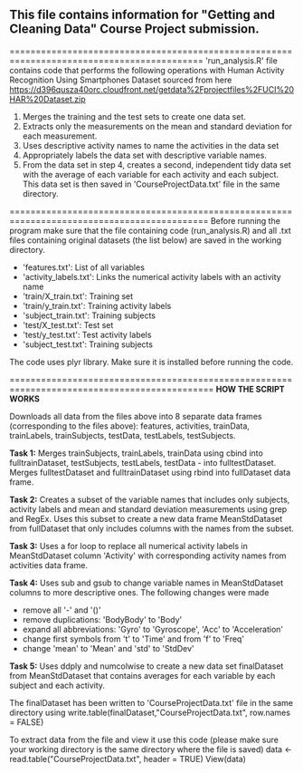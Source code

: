 ## This file contains information for "Getting and Cleaning Data" Course Project submission.

===========================================================================================
'run_analysis.R' file contains code that performs the following operations with 
Human Activity Recognition Using Smartphones Dataset sourced from here
https://d396qusza40orc.cloudfront.net/getdata%2Fprojectfiles%2FUCI%20HAR%20Dataset.zip 

1. Merges the training and the test sets to create one data set.
2. Extracts only the measurements on the mean and standard deviation for each measurement. 
3. Uses descriptive activity names to name the activities in the data set
4. Appropriately labels the data set with descriptive variable names. 
5. From the data set in step 4, creates a second, independent tidy data set with the average 
of each variable for each activity and each subject. This data set is then saved in 
'CourseProjectData.txt' file in the same directory.

============================================================================================
Before running the program make sure that the file containing code (run_analysis.R) 
and all .txt files containing original datasets (the list below) are saved in the working directory. 
* 'features.txt': List of all variables
* 'activity_labels.txt': Links the numerical activity labels with an activity name
* 'train/X_train.txt': Training set
* 'train/y_train.txt': Training activity labels
* 'subject_train.txt': Training subjects
* 'test/X_test.txt': Test set
* 'test/y_test.txt': Test activity labels
* 'subject_test.txt': Training subjects

The code uses plyr library. Make sure it is installed before running the code.

=============================================================================================
**HOW THE SCRIPT WORKS**

Downloads all data from the files above into 8 separate data frames 
(corresponding to the files above): features, activities, trainData, trainLabels, trainSubjects,
testData, testLabels, testSubjects.  

**Task 1:**
Merges trainSubjects, trainLabels, trainData using cbind into fulltrainDataset, 
testSubjects, testLabels, testData - into fulltestDataset.
Merges fulltestDataset and fulltrainDataset using rbind into fullDataset data frame.

**Task 2:**
Creates a subset of the variable names that includes only subjects, activity labels and mean and standard
deviation measurements using grep and RegEx. Uses this subset to create a new data frame MeanStdDataset
from fullDataset that only includes columns with the names from the subset.

**Task 3:**
Uses a for loop to replace all numerical activity labels in MeanStdDataset column 'Activity' with corresponding 
activity names from activities data frame.

**Task 4:**
Uses sub and gsub to change variable names in MeanStdDataset columns to more descriptive ones. 
The following changes were made 
* remove all '-' and '()'
* remove duplications: 'BodyBody' to 'Body'
* expand all abbreviations: 'Gyro' to 'Gyroscope', 'Acc' to 'Acceleration'
* change first symbols from 't' to 'Time' and from 'f' to 'Freq' 
* change 'mean' to 'Mean' and 'std' to 'StdDev'

**Task 5:**
Uses ddply and numcolwise to create a new data set finalDataset from MeanStdDataset that contains averages for each variable 
by each subject and each activity.

The finalDataset has been written to 'CourseProjectData.txt' file in the same directory using 
write.table(finalDataset,"CourseProjectData.txt", row.names = FALSE)

To extract data from the file and view it use this code (please make sure your working directory is the same directory where the file is saved)
data <- read.table("CourseProjectData.txt", header = TRUE) 
View(data)




